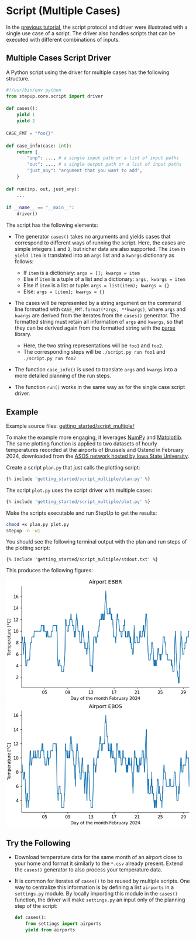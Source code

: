# Script (Multiple Cases)

In the [previous tutorial](script_single.md), the script protocol and driver
were illustrated with a single use case of a script.
The driver also handles scripts that can be executed with different combinations of inputs.


## Multiple Cases Script Driver

A Python script using the driver for multiple cases has the following structure.

```python
#!/usr/bin/env python
from stepup.core.script import driver

def cases():
    yield 1
    yield 2

CASE_FMT = "foo{}"

def case_info(case: int):
    return {
        "inp": ..., # a single input path or a list of input paths
        "out": ..., # a single output path or a list of input paths
        "just_any": "argument that you want to add",
    }

def run(inp, out, just_any):
    ...

if __name__ == "__main__":
    driver()
```

The script has the following elements:

- The generator `cases()` takes no arguments and yields cases that correspond to different ways of running the script.
  Here, the cases are simple integers `1` and `2`, but richer data are also supported.
  The `item` in `yield item` is translated into an `args` list and a `kwargs` dictionary as follows:

    - If `item` is a dictionary: `args = []; kwargs = item`
    - Else if `item` is a tuple of a list and a dictionary: `args, kwargs = item`
    - Else if `item` is a list or tuple: `args = list(item); kwargs = {}`
    - Else: `args = [item]; kwargs = {}`

- The cases will be represented by a string argument on the command line formatted with
  `CASE_FMT.format(*args, **kwargs)`, where `args` and `kwargs` are derived from the iterates
  from the `cases()` generator.
  The formatted string must retain all information of `args` and `kwargs`,
  so that they can be derived again from the formatted string
  with the [parse](https://github.com/r1chardj0n3s/parse) library.

    - Here, the two string representations will be `foo1` and `foo2`.
    - The corresponding steps will be `./script.py run foo1` and `./script.py run foo2`

- The function `case_info()` is used to translate `args` and `kwargs` into a more detailed
  planning of the run steps.

- The function `run()` works in the same way as for the single case script driver.


## Example

Example source files: [getting_started/script_multiple/](https://github.com/reproducible-reporting/stepup-core/tree/main/docs/getting_started/script_multiple)

To make the example more engaging,
it leverages [NumPy](https://numpy.org/) and [Matplotlib](https://matplotlib.org/).
The same plotting function is applied to two datasets of hourly temperatures recorded at
the airports of Brussels and Ostend in February 2024, downloaded from the
[ASOS network hosted by Iowa State University](https://mesonet.agron.iastate.edu/request/download.phtml).


Create a script `plan.py` that just calls the plotting script:

```python
{% include 'getting_started/script_multiple/plan.py' %}
```

The script `plot.py` uses the script driver with multiple cases:

```python
{% include 'getting_started/script_multiple/plot.py' %}
```

Make the scripts executable and run StepUp to get the results:

```bash
chmod +x plan.py plot.py
stepup -n -w1
```

You should see the following terminal output with the plan and run steps of the plotting script:

```
{% include 'getting_started/script_multiple/stdout.txt' %}
```

This produces the following figures:

![EBBR](script_multiple/plot_ebbr.png)
![EBOS](script_multiple/plot_ebos.png)


## Try the Following

- Download temperature data for the same month of an airport close to your home and format it
  similarly to the `*.csv` already present.
  Extend the `cases()` generator to also process your temperature data.

- It is common for iterates of `cases()` to be reused by multiple scripts.
  One way to centralize this information is by defining a list `airports` in a `settings.py` module.
  By locally importing this module in the `cases()` function,
  the driver will make `settings.py` an input only of the planning step of the script:

    ```python
    def cases():
        from settings import airports
        yield from airports
    ```
